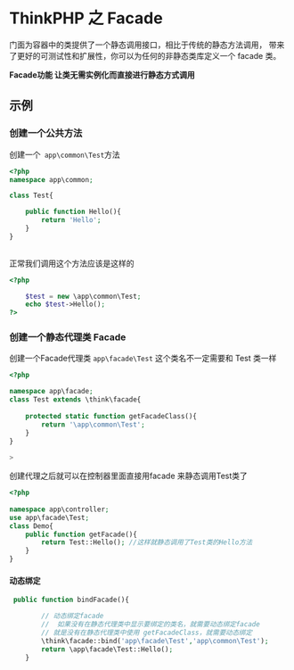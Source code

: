 # ThinkPHP 之 Facade 

门面为容器中的类提供了一个静态调用接口，相比于传统的静态方法调用，	带来了更好的可测试性和扩展性，你可以为任何的非静态类库定义一个 facade 类。

**Facade功能 让类无需实例化而直接进行静态方式调用**



## 示例



### 创建一个公共方法 

创建一个` app\common\Test`方法

```php
<?php
namespace app\common;

class Test{

    public function Hello(){
        return 'Hello';
    }
}
   
```

正常我们调用这个方法应该是这样的

```php	
<?php 

    $test = new \app\common\Test;
	echo $test->Hello();
?>
```

### 创建一个静态代理类 Facade

创建一个Facade代理类 `app\facade\Test` 这个类名不一定需要和 Test 类一样

```php
<?php

namespace app\facade;
class Test extends \think\facade{
    
    protected static function getFacadeClass(){
        return '\app\common\Test';
    }
}
    
>
```

创建代理之后就可以在控制器里面直接用facade 来静态调用Test类了

```php
<?php
    
namespace app\controller;
use app\facade\Test;
class Demo{
    public function getFacade(){
        return Test::Hello(); //这样就静态调用了Test类的Hello方法
    }
}
```

#### 动态绑定

```php
 public function bindFacade(){

        // 动态绑定facade
        //  如果没有在静态代理类中显示要绑定的类名，就需要动态绑定facade
        // 就是没有在静态代理类中使用 getFacadeClass，就需要动态绑定
        \think\facade::bind('app\facade\Test','app\common\Test');
        return \app\facade\Test::Hello();
    }
```

